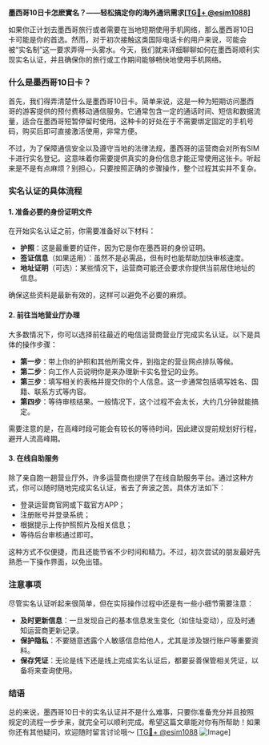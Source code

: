 **墨西哥10日卡怎麽實名？——轻松搞定你的海外通讯需求[[TG💪+ @esim1088](https://t.me/s/esim1088)]**

如果你正计划去墨西哥旅行或者需要在当地短期使用手机网络，那么墨西哥10日卡可能是你的首选。然而，对于初次接触这类国际电话卡的用户来说，可能会被“实名制”这一要求弄得一头雾水。今天，我们就来详细聊聊如何在墨西哥顺利实现实名认证，并且确保你的旅行或工作期间能够畅快地使用手机网络。

### 什么是墨西哥10日卡？

首先，我们得弄清楚什么是墨西哥10日卡。简单来说，这是一种为短期访问墨西哥的游客提供的预付费移动通信服务。它通常包含一定的通话时间、短信和数据流量，适合在墨西哥短暂停留时使用。这种卡的好处在于不需要绑定固定的手机号码，购买后即可直接激活使用，非常方便。

不过，为了保障通信安全以及遵守当地的法律法规，墨西哥的运营商会对所有SIM卡进行实名登记。这意味着你需要提供真实的身份信息才能正常使用这张卡。听起来是不是有点麻烦？别担心，只要按照正确的步骤操作，整个过程其实并不复杂。

### 实名认证的具体流程

#### 1. 准备必要的身份证明文件

在开始实名认证之前，你需要准备好以下材料：
- **护照**：这是最重要的证件，因为它是你在墨西哥的身份证明。
- **签证信息**（如果适用）：虽然不是必需品，但有时也能帮助加快审核速度。
- **地址证明**（可选）：某些情况下，运营商可能还会要求你提供当前居住地址的信息。

确保这些资料是最新有效的，这样可以避免不必要的麻烦。

#### 2. 前往当地营业厅办理

大多数情况下，你可以选择前往最近的电信运营商营业厅完成实名认证。以下是具体的操作步骤：

- **第一步**：带上你的护照和其他所需文件，到指定的营业网点排队等候。
- **第二步**：向工作人员说明你是来办理新卡实名登记的业务。
- **第三步**：填写相关的表格并提交你的个人信息。这一步通常包括填写姓名、国籍、联系方式等内容。
- **第四步**：等待审核结果。一般情况下，这个过程不会太长，大约几分钟就能搞定。

需要注意的是，在高峰时段可能会有较长的等待时间，因此建议提前规划好行程，避开人流高峰期。

#### 3. 在线自助服务

除了亲自跑一趟营业厅外，许多运营商也提供了在线自助服务平台。通过这种方式，你可以随时随地完成实名认证，省去了奔波之苦。具体方法如下：

- 登录运营商官网或下载官方APP；
- 注册账号并登录系统；
- 根据提示上传护照照片及相关信息；
- 等待后台审核通过即可。

这种方式不仅便捷，而且还能节省不少时间和精力。不过，初次尝试的朋友最好先熟悉一下操作界面，以免出错。

### 注意事项

尽管实名认证听起来很简单，但在实际操作过程中还是有一些小细节需要注意：

- **及时更新信息**：一旦发现自己的基本信息发生变化（如住址变动），应及时通知运营商更新记录。
- **保护隐私**：不要随意透露个人敏感信息给他人，尤其是涉及银行账户等重要资料。
- **保存凭证**：无论是线下还是线上完成实名认证后，都要妥善保管相关凭证，以备将来查询使用。

### 结语

总的来说，墨西哥10日卡的实名认证并不是什么难事，只要你准备充分并且按照规定的流程一步步来，就完全可以顺利完成。希望这篇文章能对你有所帮助！如果你还有其他疑问，欢迎随时留言讨论哦～ [[TG💪+ @esim1088](https://t.me/s/esim1088) ![Image](https://i.postimg.cc/4NQfJmqS/Snipaste-2025-05-13-00-14-12.png)]